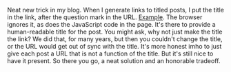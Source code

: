 Neat new trick in my blog. When I generate links to titled posts, I put the title in the link, after the question mark in the URL. <a href="http://scripting.com/2020/01/11/180743.html?title=naughtonOnFacebook">Example</a>. The browser ignores it, as does the JavaScript code in the page. It's there to provide a human-readable title for the post. You might ask, why not just make the title the link? We did that, for many years, but then you couldn't change the title, or the URL would get out of sync with the title. It's more honest imho to just give each post a URL that is not a function of the title. But it's still nice to have it present. So there you go, a neat solution and an honorable tradeoff. 
